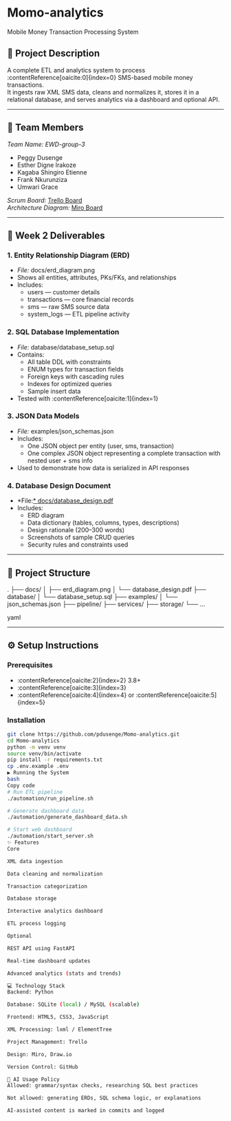 # Momo-analytics  
Mobile Money Transaction Processing System

## 📌 Project Description
A complete ETL and analytics system to process :contentReference[oaicite:0]{index=0} SMS-based mobile money transactions.  
It ingests raw XML SMS data, cleans and normalizes it, stores it in a relational database, and serves analytics via a dashboard and optional API.

---

## 👥 Team Members  
*Team Name: EWD-group-3*

- Peggy Dusenge  
- Esther Digne Irakoze  
- Kagaba Shingiro Etienne  
- Frank Nkurunziza  
- Umwari Grace  

*Scrum Board:* [Trello Board](https://trello.com/invite/b/68bf6d4ff57bdd9777616bf6/ATTI7367a1d02e2da2d9696262bdb1d51b1546D3C578/momo-trananalytics-scrum-board)  
*Architecture Diagram:* [Miro Board](https://miro.com/app/board/uXjVJKkj0Zg=/?share_link_id=844505314297)

---

## 📁 Week 2 Deliverables

### 1. Entity Relationship Diagram (ERD)
- *File:* docs/erd_diagram.png
- Shows all entities, attributes, PKs/FKs, and relationships
- Includes:
  - users — customer details  
  - transactions — core financial records  
  - sms — raw SMS source data  
  - system_logs — ETL pipeline activity

### 2. SQL Database Implementation
- *File:* database/database_setup.sql
- Contains:
  - All table DDL with constraints
  - ENUM types for transaction fields
  - Foreign keys with cascading rules
  - Indexes for optimized queries
  - Sample insert data
- Tested with :contentReference[oaicite:1]{index=1}

### 3. JSON Data Models
- *File:* examples/json_schemas.json
- Includes:
  - One JSON object per entity (user, sms, transaction)
  - One complex JSON object representing a complete transaction with nested user + sms info
- Used to demonstrate how data is serialized in API responses

### 4. Database Design Document
- *File:[* docs/database_design.pdf](https://docs.google.com/document/d/1cqCeBFdkxUXEDf90Kc4gXdeRdCvI6SGQu8DsI1x7lFQ/edit?tab=t.0#heading=h.bslennmrfyrj)
- Includes:
  - ERD diagram
  - Data dictionary (tables, columns, types, descriptions)
  - Design rationale (200–300 words)
  - Screenshots of sample CRUD queries
  - Security rules and constraints used

---

## 📂 Project Structure
.
├── docs/
│ ├── erd_diagram.png
│ └── database_design.pdf
├── database/
│ └── database_setup.sql
├── examples/
│ └── json_schemas.json
├── pipeline/
├── services/
├── storage/
└── ...

yaml


---

## ⚙ Setup Instructions

### Prerequisites
- :contentReference[oaicite:2]{index=2} 3.8+
- :contentReference[oaicite:3]{index=3}
- :contentReference[oaicite:4]{index=4} or :contentReference[oaicite:5]{index=5}

### Installation
```bash
git clone https://github.com/pdusenge/Momo-analytics.git
cd Momo-analytics
python -m venv venv
source venv/bin/activate
pip install -r requirements.txt
cp .env.example .env
▶ Running the System
bash
Copy code
# Run ETL pipeline
./automation/run_pipeline.sh

# Generate dashboard data
./automation/generate_dashboard_data.sh

# Start web dashboard
./automation/start_server.sh
✨ Features
Core

XML data ingestion

Data cleaning and normalization

Transaction categorization

Database storage

Interactive analytics dashboard

ETL process logging

Optional

REST API using FastAPI

Real-time dashboard updates

Advanced analytics (stats and trends)

💻 Technology Stack
Backend: Python

Database: SQLite (local) / MySQL (scalable)

Frontend: HTML5, CSS3, JavaScript

XML Processing: lxml / ElementTree

Project Management: Trello

Design: Miro, Draw.io

Version Control: GitHub

🤖 AI Usage Policy
Allowed: grammar/syntax checks, researching SQL best practices

Not allowed: generating ERDs, SQL schema logic, or explanations

AI-assisted content is marked in commits and logged
